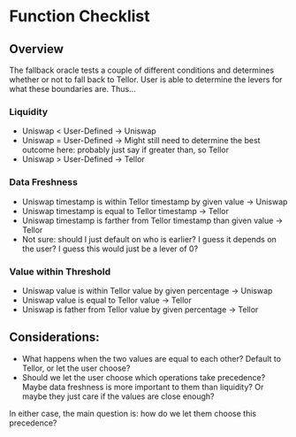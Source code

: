 # Function Checklist

## Overview

The fallback oracle tests a couple of different conditions and determines whether or not to fall back to Tellor. User is able to determine the levers for what these boundaries are. Thus…

### Liquidity
* Uniswap < User-Defined → Uniswap
* Uniswap = User-Defined → Might still need to determine the best outcome here: probably just say if greater than, so Tellor
* Uniswap > User-Defined → Tellor

### Data Freshness
* Uniswap timestamp is within Tellor timestamp by given value → Uniswap
* Uniswap timestamp is equal to Tellor timestamp → Tellor
* Uniswap timestamp is farther from Tellor timestamp than given value → Tellor
* Not sure: should I just default on who is earlier? I guess it depends on the user? I guess this would just be a lever of 0?

### Value within Threshold
* Uniswap value is within Tellor value by given percentage → Uniswap
* Uniswap value is equal to Tellor value → Tellor
* Uniswap is father from Tellor value by given percentage → Tellor

## Considerations:

* What happens when the two values are equal to each other? Default to Tellor, or let the user choose?
* Should we let the user choose which operations take precedence? Maybe data freshness is more important to them than liquidity? Or maybe they just care if the values are close enough?

In either case, the main question is: how do we let them choose this precedence?
